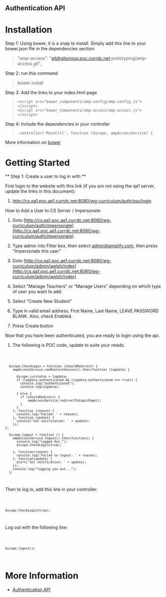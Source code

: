 ## Authentication API ##

# Installation 

Step 1: Using bower, it is a snap to install.  Simply add this line to your bower.json file in the dependencies section:

>  "amp-access": "git@gitorious.poc.currdc.net:prototyping/amp-access.git",
 
Step 2: run this command

> bower install

Step 3: Add the links to your index.html page

>     <script src="bower_components/amp-config/amp-config.js"></script>
>     <script src="bower_components/amp-access/amp-access.js"></script>

Step 4: Include the dependencies in your controller

>     .controller('MainCtrl', function ($scope, ampAccessService) {


More information on [bower](http://bower.io/)

# Getting Started 

** Step 1: Create a user to log in with **

First login to the website with this link (if you are not using the qa1 server, update the links in this document):

1. http://cs.qa1.poc.ae1.currdc.net:8080/wg-curriculum/auth/sso/login

How to Add a User to CS Server / Impersonate

1. Goto [http://cs.qa1.poc.ae1.currdc.net:8080/wg-curriculum/auth/impersonate](http://cs.qa1.poc.ae1.currdc.net:8080/wg-curriculum/auth/impersonate)

2. Type admin into Filter box, then select admin@amplify.com, then press "Impersonate this user"

3. Goto [http://cs.qa1.poc.ae1.currdc.net:8080/wg-curriculum/admin/welsh/index](http://cs.qa1.poc.ae1.currdc.net:8080/wg-curriculum/admin/welsh/index)

4. Select "Manage Teachers" or "Manage Users" depending on which type of user you want to add.

5. Select "Create New Student"

6. Type in valid email address, First Name, Last Name, LEAVE PASSWORD BLANK. Also, check Enabled.

7. Press Create button

Now that you have been authenticated, you are ready to login using the api.

1. The following is POC code, update to suite your needs.

<code>
		
	  $scope.CheckLogin = function (shouldRedirect) {
		ampAccessService.canRestoreSession().then(function (logdata) {

		  $scope.curstatus = logdata;
		  if (logdata.authenticated && (logdata.authenticated === true)) {
			console.log("authenticated");
			console.log(logdata);

		  } else {
			if (shouldRedirect) {
				ampAccessService.redirectToLoginPage();
			}
		  }
		}, function (reason) {
		  console.log('Failed: ' + reason);
		}, function (update) {
		  console('Got notification: ' + update);
		});
	};
  
	  $scope.logout = function () {
		ampAccessService.logout().then(function() {
		  console.log("Logged Out.");
		  $scope.CheckLogin(true);

		}, function(reason) {
		  console.log('Failed to logout: ' + reason);
		}, function(update) {
		  alert('Got notification: ' + update);
		});
		console.log("logging you out...");
	  };
</code>

Then to log in, add this line in your controller:

<code>

	$scope.CheckLogin(true);

</code>

Log out with the following line:

<code>

	$scope.logout();

</code>


# More Information 

- [Authentication API](https://confluence.wgenhq.net/display/NewCurriculum/Authentication)


